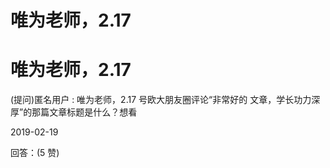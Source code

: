 # 唯为老师，2.17

# 唯为老师，2.17

(提问)匿名用户 : 唯为老师，2.17 号欧大朋友圈评论“非常好的 文章，学长功力深厚”的那篇文章标题是什么？想看

2019-02-19

回答：(5 赞)